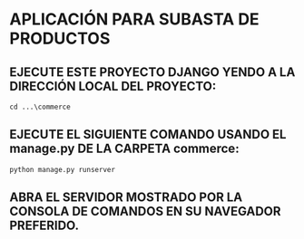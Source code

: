 # APLICACIÓN PARA SUBASTA DE PRODUCTOS

## EJECUTE ESTE PROYECTO DJANGO YENDO A LA DIRECCIÓN LOCAL DEL PROYECTO:
```
cd ...\commerce
```
## EJECUTE EL SIGUIENTE COMANDO USANDO EL manage.py DE LA CARPETA commerce:
```
python manage.py runserver
```
## ABRA EL SERVIDOR MOSTRADO POR LA CONSOLA DE COMANDOS EN SU NAVEGADOR PREFERIDO.